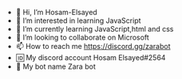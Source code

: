 - 👋 Hi, I’m Hosam-Elsayed
- 👀 I’m interested in learning JavaScript
- 🌱 I’m currently learning JavaScript,html and css
- 💞️ I’m looking to collaborate on Microsoft
- 📫 How to reach me https://discord.gg/zarabot
- 🆔 My discord account Hosam Elsayed#2564
- 💖 My bot name Zara bot
<!---
Hosam-Elsayed/Hosam-Elsayed is a ✨ special ✨ repository because its `README.md` (this file) appears on your GitHub profile.
You can click the Preview link to take a look at your changes.
--->
